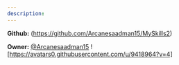 ```yaml
---
description: 
---
```



**Github:** (https://github.com/Arcanesaadman15/MySkills2)

**Owner:** [@Arcanesaadman15](https://github.com/Arcanesaadman15) ![https://avatars0.githubusercontent.com/u/9418964?v=4]

